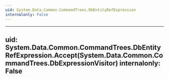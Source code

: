 ```yaml
---
uid: System.Data.Common.CommandTrees.DbEntityRefExpression
internalonly: False
---
```


---
uid: System.Data.Common.CommandTrees.DbEntityRefExpression.Accept(System.Data.Common.CommandTrees.DbExpressionVisitor)
internalonly: False
---
